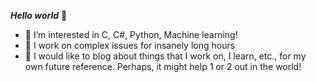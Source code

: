 ***Hello world*** 👋 

- 👀 I’m interested in C, C#, Python, Machine learning!
- 💞️ I work on complex issues for insanely long hours
- 🌱 I would like to blog about things that I work on, I learn, etc., for my own future reference. Perhaps, it might help 1 or 2 out in the world!
